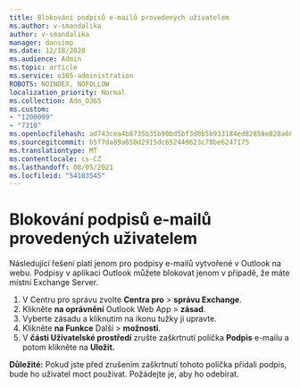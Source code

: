 ```yaml
---
title: Blokování podpisů e-mailů provedených uživatelem
ms.author: v-smandalika
author: v-smandalika
manager: dansimp
ms.date: 12/18/2020
ms.audience: Admin
ms.topic: article
ms.service: o365-administration
ROBOTS: NOINDEX, NOFOLLOW
localization_priority: Normal
ms.collection: Adm_O365
ms.custom:
- "1200009"
- "7310"
ms.openlocfilehash: ad743cea4b8735b35b90bd5bf3d0b5b933184ed82858e828a68beb2ca2f8270c
ms.sourcegitcommit: b5f7da89a650d2915dc652449623c78be6247175
ms.translationtype: MT
ms.contentlocale: cs-CZ
ms.lasthandoff: 08/05/2021
ms.locfileid: "54103545"
---
```

# <a name="block-user-made-email-signatures"></a>Blokování podpisů e-mailů provedených uživatelem

Následující řešení platí jenom pro podpisy e-mailů vytvořené v Outlook na webu. Podpisy v aplikaci Outlook můžete blokovat jenom v případě, že máte místní Exchange Server.

1. V Centru pro správu zvolte **Centra pro**  >  **správu Exchange**.
2. Klikněte **na oprávnění** Outlook Web App  >  **zásad**.
3. Vyberte zásadu a kliknutím na ikonu tužky ji upravte.
4. Klikněte **na Funkce** Další  >  **možnosti**.
5. V **části Uživatelské prostředí** zrušte zaškrtnutí políčka **Podpis** e-mailu a potom klikněte na **Uložit.**

**Důležité:** Pokud jste před zrušením zaškrtnutí tohoto políčka přidali podpis, bude ho uživatel moct používat. Požádejte je, aby ho odebírat.

